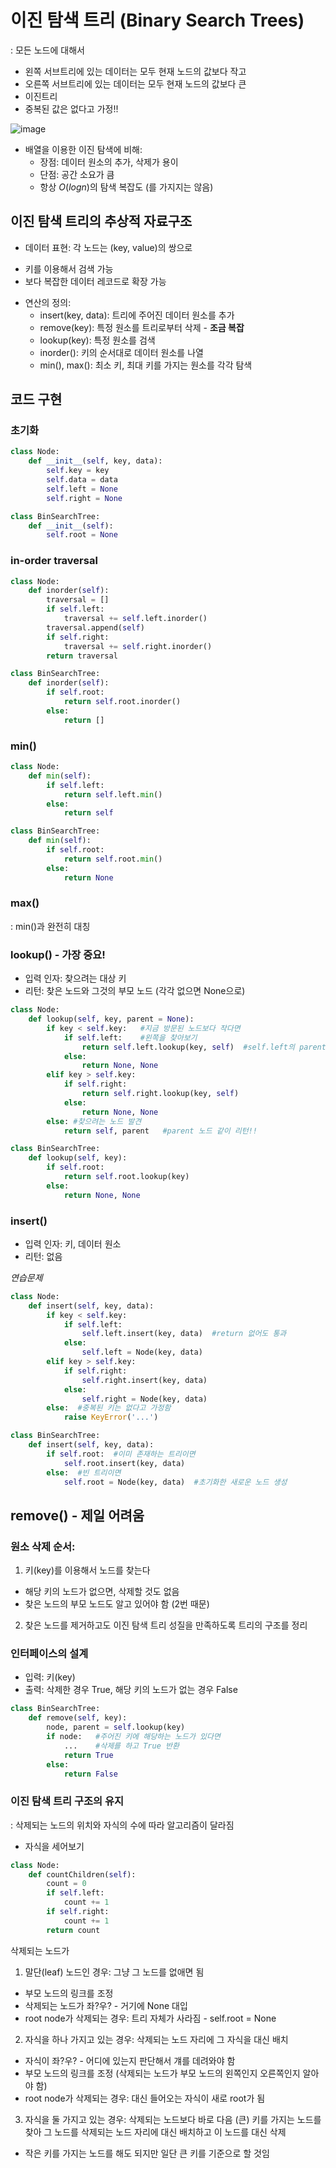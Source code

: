 # 이진 탐색 트리 (Binary Search Trees)
: 모든 노드에 대해서
- 왼쪽 서브트리에 있는 데이터는 모두 현재 노드의 값보다 작고
- 오른쪽 서브트리에 있는 데이터는 모두 현재 노드의 값보다 큰
- 이진트리
- 중복된 값은 없다고 가정!!

![image](https://user-images.githubusercontent.com/122213470/218675606-9d0f03c0-5591-45d3-b0d3-89412daa76f6.png)


- 배열을 이용한 이진 탐색에 비해:
  + 장점: 데이터 원소의 추가, 삭제가 용이
  + 단점: 공간 소요가 큼
  + 항상 $O(logn)$의 탐색 복잡도 (를 가지지는 않음)

## 이진 탐색 트리의 추상적 자료구조

- 데이터 표현: 각 노드는 (key, value)의 쌍으로
 + 키를 이용해서 검색 가능
 + 보다 복잡한 데이터 레코드로 확장 가능

- 연산의 정의:
  + insert(key, data): 트리에 주어진 데이터 원소를 추가
  + remove(key): 특정 원소를 트리로부터 삭제 - **조금 복잡**
  + lookup(key): 특정 원소를 검색
  + inorder(): 키의 순서대로 데이터 원소를 나열
  + min(), max(): 최소 키, 최대 키를 가지는 원소를 각각 탐색

## 코드 구현

### 초기화
```python
class Node:
    def __init__(self, key, data):
        self.key = key
        self.data = data
        self.left = None
        self.right = None
```

```python
class BinSearchTree:
    def __init__(self):
        self.root = None
```

### in-order traversal

```python
class Node:
    def inorder(self):
        traversal = []
        if self.left:
            traversal += self.left.inorder()
        traversal.append(self)
        if self.right:
            traversal += self.right.inorder()
        return traversal
```

```python
class BinSearchTree:
    def inorder(self):
        if self.root:
            return self.root.inorder()
        else:
            return []
```

### min()

```python
class Node:
    def min(self):
        if self.left:
            return self.left.min()
        else:
            return self
```

```python
class BinSearchTree:
    def min(self):
        if self.root:
            return self.root.min()
        else:
            return None
```

### max()
: min()과 완전히 대칭


### lookup() - 가장 중요!
- 입력 인자: 찾으려는 대상 키
- 리턴: 찾은 노드와 그것의 부모 노드 (각각 없으면 None으로)

```python
class Node:
    def lookup(self, key, parent = None):
        if key < self.key:   #지금 방문된 노드보다 작다면
            if self.left:    #왼쪽을 찾아보기
                return self.left.lookup(key, self)  #self.left의 parent는 self이므로 그것을 인자로 넣어주기
            else:
                return None, None
        elif key > self.key:
            if self.right:
                return self.right.lookup(key, self)
            else:
                return None, None
        else: #찾으려는 노드 발견
            return self, parent   #parent 노드 같이 리턴!!
```

```python
class BinSearchTree:
    def lookup(self, key):
        if self.root:
            return self.root.lookup(key)
        else:
            return None, None
```

### insert()
- 입력 인자: 키, 데이터 원소
- 리턴: 없음

*연습문제*
```python
class Node:
    def insert(self, key, data):
        if key < self.key:
            if self.left:
                self.left.insert(key, data)  #return 없어도 통과
            else:
                self.left = Node(key, data)
        elif key > self.key:
            if self.right:
                self.right.insert(key, data)
            else:
                self.right = Node(key, data)
        else:  #중복된 키는 없다고 가정함
            raise KeyError('...')
```

```python
class BinSearchTree:
    def insert(self, key, data):
        if self.root:  #이미 존재하는 트리이면
            self.root.insert(key, data)
        else:  #빈 트리이면
            self.root = Node(key, data)  #초기화한 새로운 노드 생성
```

## remove() - 제일 어려움

### 원소 삭제 순서:
1. 키(key)를 이용해서 노드를 찾는다
- 해당 키의 노드가 없으면, 삭제할 것도 없음
- 찾은 노드의 부모 노드도 알고 있어야 함 (2번 때문)

2. 찾은 노드를 제거하고도 이진 탐색 트리 성질을 만족하도록 트리의 구조를 정리

### 인터페이스의 설계
- 입력: 키(key)
- 출력: 삭제한 경우 True, 해당 키의 노드가 없는 경우 False

```python
class BinSearchTree:
    def remove(self, key):
        node, parent = self.lookup(key) 
        if node:   #주어진 키에 해당하는 노드가 있다면
            ...    #삭제를 하고 True 반환
            return True
        else:
            return False
```

### 이진 탐색 트리 구조의 유지
: 삭제되는 노드의 위치와 자식의 수에 따라 알고리즘이 달라짐

- 자식을 세어보기
```python
class Node:
    def countChildren(self):
        count = 0 
        if self.left:
            count += 1
        if self.right:
            count += 1
        return count
```

삭제되는 노드가
1. 말단(leaf) 노드인 경우: 그냥 그 노드를 없애면 됨
- 부모 노드의 링크를 조정
- 삭제되는 노드가 좌?우? - 거기에 None 대입
- root node가 삭제되는 경우: 트리 자체가 사라짐 - self.root = None

2. 자식을 하나 가지고 있는 경우: 삭제되는 노드 자리에 그 자식을 대신 배치
- 자식이 좌?우? - 어디에 있는지 판단해서 걔를 데려와야 함
- 부모 노드의 링크를 조정 (삭제되는 노드가 부모 노드의 왼쪽인지 오른쪽인지 알아야 함)
- root node가 삭제되는 경우: 대신 들어오는 자식이 새로 root가 됨

3. 자식을 둘 가지고 있는 경우: 삭제되는 노드보다 바로 다음 (큰) 키를 가지는 노드를 찾아 그 노드를 삭제되는 노드 자리에 대신 배치하고 이 노드를 대신 삭제
- 작은 키를 가지는 노드를 해도 되지만 일단 큰 키를 기준으로 할 것임











